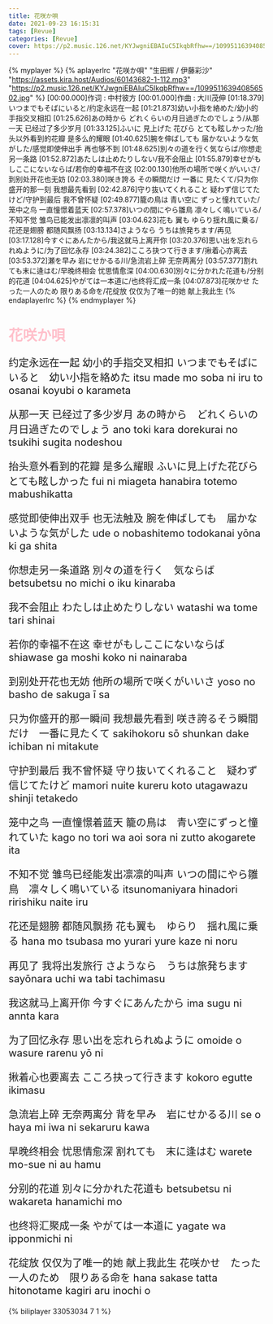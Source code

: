 ```yaml
---
title: 花咲か唄
date: 2021-09-23 16:15:31
tags: [Revue]
categories: [Revue]
cover: https://p2.music.126.net/KYJwgniEBAIuC5IkqbRfhw==/109951163940856502.jpg
---
```


{% myplayer %}
{% aplayerlrc "花咲か唄" "生田辉 / 伊藤彩沙" "https://assets.kira.host/Audios/60143682-1-112.mp3" "https://p2.music.126.net/KYJwgniEBAIuC5IkqbRfhw==/109951163940856502.jpg" %}
[00:00.000]作词 : 中村彼方
[00:01.000]作曲 : 大川茂伸
[01:18.379]いつまでもそばにいると/约定永远在一起
[01:21.873]幼い小指を絡めた/幼小的手指交叉相扣
[01:25.626]あの時から どれくらいの月日過ぎたのでしょう/从那一天 已经过了多少岁月
[01:33.125]ふいに 見上げた 花びら とても眩しかった/抬头以外看到的花瓣 是多么的耀眼
[01:40.625]腕を伸ばしても 届かないような気がした/感觉即使伸出手 再也够不到
[01:48.625]別々の道を行く気ならば/你想走另一条路
[01:52.872]あたしは止めたりしない/我不会阻止
[01:55.879]幸せがもしここにないならば/若你的幸福不在这
[02:00.130]他所の場所で咲くがいいさ/到别处开花也无妨
[02:03.380]咲き誇る その瞬間だけ 一番に 見たくて/只为你盛开的那一刻 我想最先看到
[02:42.876]守り抜いてくれること 疑わず信じてたけど/守护到最后 我不曾怀疑
[02:49.877]籠の鳥は 青い空に ずっと憧れていた/笼中之鸟 一直憧憬着蓝天
[02:57.378]いつの間にやら雛鳥 凛々しく鳴いている/不知不觉 雏鸟已能发出凛凛的叫声
[03:04.623]花も 翼も ゆらり揺れ風に乗る/花还是翅膀 都随风飘扬
[03:13.134]さようなら うちは旅発ちます/再见
[03:17.128]今すぐにあんたから/我这就马上离开你
[03:20.376]思い出を忘れられぬように/为了回忆永存
[03:24.382]こころ抉つて行きます/揪着心亦离去
[03:53.372]瀬を早み 岩にせかるる川/急流岩上碎 无奈两离分
[03:57.377]割れても末に逄はむ/早晚终相会 忧思情愈深
[04:00.630]別々に分かれた花道も/分别的花道
[04:04.625]やがては一本道に/也终将汇成一条
[04:07.873]花咲かせ たった一人のため 限りある命を/花绽放 仅仅为了唯一的她 献上我此生
{% endaplayerlrc %}
{% endmyplayer %}

<!-- more -->
<h1 style="color: pink;">花咲か唄</h1>

<div style="font-size: 1.25rem;">

约定永远在一起 幼小的手指交叉相扣
いつまでもそばにいると　幼い小指を絡めた
itsu made mo soba ni iru to osanai koyubi o karameta

从那一天 已经过了多少岁月
あの時から　どれくらいの月日過ぎたのでしょう
ano toki kara dorekurai no tsukihi sugita nodeshou

抬头意外看到的花瓣 是多么耀眼
ふいに見上げた花びら　とても眩しかった
fui ni miageta hanabira totemo mabushikatta

感觉即使伸出双手 也无法触及
腕を伸ばしても　届かないような気がした
ude o nobashitemo todokanai yōna ki ga shita

你想走另一条道路
別々の道を行く　気ならば
betsubetsu no michi o iku kinaraba

我不会阻止
わたしは止めたりしない
watashi wa tome tari shinai

若你的幸福不在这
幸せがもしここにないならば
shiawase ga moshi koko ni nainaraba

到别处开花也无妨
他所の場所で咲くがいいさ
yoso no basho de sakuga ī sa

只为你盛开的那一瞬间 我想最先看到
咲き誇るそう瞬間だけ　一番に見たくて
sakihokoru sō shunkan dake ichiban ni mitakute

守护到最后 我不曾怀疑
守り抜いてくれること　疑わず信じてたけど
mamori nuite kureru koto utagawazu shinji tetakedo

笼中之鸟 一直憧憬着蓝天
籠の鳥は　青い空にずっと憧れていた
kago no tori wa aoi sora ni zutto akogarete ita

不知不觉 雏鸟已经能发出凛凛的叫声
いつの間にやら雛鳥　凛々しく鳴いている
itsunomaniyara hinadori ririshiku naite iru

花还是翅膀 都随风飘扬
花も翼も　ゆらり　揺れ風に乗る
hana mo tsubasa mo yurari yure kaze ni noru

再见了 我将出发旅行
さようなら　うちは旅発ちます
sayōnara uchi wa tabi tachimasu

我这就马上离开你
今すぐにあんたから
ima sugu ni annta kara

为了回忆永存
思い出を忘れられぬように
omoide o wasure rarenu yō ni

揪着心也要离去
こころ抉って行きます
kokoro egutte ikimasu

急流岩上碎 无奈两离分
背を早み　岩にせかるる川
se o haya mi iwa ni sekaruru kawa

早晚终相会 忧思情愈深
割れても　末に逢はむ
warete mo-sue ni au hamu

分别的花道
別々に分かれた花道も
betsubetsu ni wakareta hanamichi mo

也终将汇聚成一条
やがては一本道に
yagate wa ipponmichi ni

花绽放 仅仅为了唯一的她 献上我此生
花咲かせ　たった一人のため　限りある命を
hana sakase tatta hitonotame kagiri aru inochi o

</div>

{% biliplayer 33053034 7 1 %}
